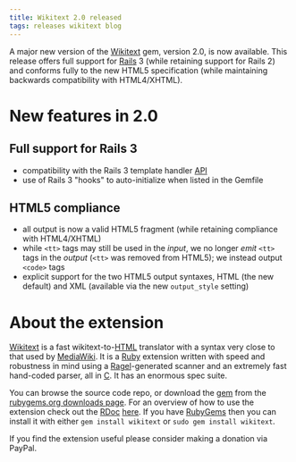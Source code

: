 ```yaml
---
title: Wikitext 2.0 released
tags: releases wikitext blog
---
```


A major new version of the [Wikitext](/wiki/Wikitext) gem, version 2.0, is now available. This release offers full support for [Rails](/wiki/Rails) 3 (while retaining support for Rails 2) and conforms fully to the new HTML5 specification (while maintaining backwards compatibility with HTML4/XHTML).

# New features in 2.0

## Full support for Rails 3

-   compatibility with the Rails 3 template handler [API](/wiki/API)
-   use of Rails 3 "hooks" to auto-initialize when listed in the Gemfile

## HTML5 compliance

-   all output is now a valid HTML5 fragment (while retaining compliance with HTML4/XHTML)
-   while `<tt>` tags may still be used in the _input_, we no longer _emit_ `<tt>` tags in the _output_ (`<tt>` was removed from HTML5); we instead output `<code>` tags
-   explicit support for the two HTML5 output syntaxes, HTML (the new default) and XML (available via the new `output_style` setting)

# About the extension

[Wikitext](/wiki/Wikitext) is a fast wikitext-to-[HTML](/wiki/HTML) translator with a syntax very close to that used by [MediaWiki](/wiki/MediaWiki). It is a [Ruby](/wiki/Ruby) extension written with speed and robustness in mind using a [Ragel](/wiki/Ragel)-generated scanner and an extremely fast hand-coded parser, all in [C](/wiki/C). It has an enormous spec suite.

You can browse the source code repo, or download the [gem](/wiki/gem) from the [rubygems.org downloads page](http://rubygems.org/gems/wikitext). For an overview of how to use the extension check out the [RDoc](/wiki/RDoc) [here](http://wikitext.rubyforge.org/). If you have [RubyGems](/wiki/RubyGems) then you can install it with either `gem install wikitext` or `sudo gem install wikitext`.

If you find the extension useful please consider making a donation via PayPal.
